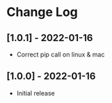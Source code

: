 # Change Log
## [1.0.1] - 2022-01-16
- Correct pip call on linux & mac
## [1.0.0] - 2022-01-16
- Initial release